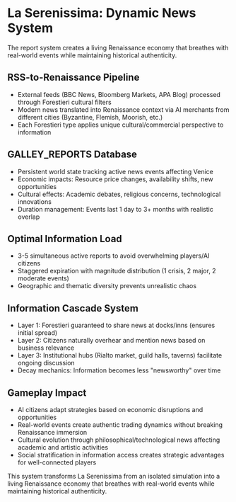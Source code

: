 # La Serenissima: Dynamic News System

The report system creates a living Renaissance economy that breathes with real-world events while maintaining historical authenticity.

## RSS-to-Renaissance Pipeline

- External feeds (BBC News, Bloomberg Markets, APA Blog) processed through Forestieri cultural filters
- Modern news translated into Renaissance context via AI merchants from different cities (Byzantine, Flemish, Moorish, etc.)
- Each Forestieri type applies unique cultural/commercial perspective to information

## GALLEY_REPORTS Database

- Persistent world state tracking active news events affecting Venice
- Economic impacts: Resource price changes, availability shifts, new opportunities
- Cultural effects: Academic debates, religious concerns, technological innovations
- Duration management: Events last 1 day to 3+ months with realistic overlap

## Optimal Information Load

- 3-5 simultaneous active reports to avoid overwhelming players/AI citizens
- Staggered expiration with magnitude distribution (1 crisis, 2 major, 2 moderate events)
- Geographic and thematic diversity prevents unrealistic chaos

## Information Cascade System

- Layer 1: Forestieri guaranteed to share news at docks/inns (ensures initial spread)
- Layer 2: Citizens naturally overhear and mention news based on business relevance
- Layer 3: Institutional hubs (Rialto market, guild halls, taverns) facilitate ongoing discussion
- Decay mechanics: Information becomes less "newsworthy" over time

## Gameplay Impact

- AI citizens adapt strategies based on economic disruptions and opportunities
- Real-world events create authentic trading dynamics without breaking Renaissance immersion
- Cultural evolution through philosophical/technological news affecting academic and artistic activities
- Social stratification in information access creates strategic advantages for well-connected players

This system transforms La Serenissima from an isolated simulation into a living Renaissance economy that breathes with real-world events while maintaining historical authenticity.
